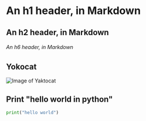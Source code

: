 # An h1 header, in Markdown
## An h2 header, in Markdown
###### An h6 header, in Markdown

## Yokocat
![Image of Yaktocat](https://octodex.github.com/images/yaktocat.png)

## Print "hello world in python"
```python
print("hello world")
```
